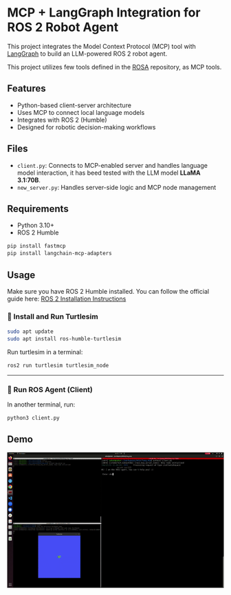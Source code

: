 # MCP + LangGraph Integration for ROS 2 Robot Agent

This project integrates the Model Context Protocol (MCP) tool with [LangGraph](https://github.com/langchain-ai/langgraph) to build an LLM-powered ROS 2 robot agent.

This project utilizes few tools defined in the [ROSA](https://github.com/nasa-jpl/rosa) repository, as MCP tools.

## Features

- Python-based client-server architecture
- Uses MCP to connect local language models
- Integrates with ROS 2 (Humble)
- Designed for robotic decision-making workflows

## Files

- `client.py`: Connects to MCP-enabled server and handles language model interaction, it has beed tested with the LLM model **LLaMA 3.1:70B**.
- `new_server.py`: Handles server-side logic and MCP node management

## Requirements

- Python 3.10+
- ROS 2 Humble

```bash
pip install fastmcp
pip install langchain-mcp-adapters
```
## Usage

Make sure you have ROS 2 Humble installed. You can follow the official guide here: [ROS 2 Installation Instructions](https://docs.ros.org/en/humble/Installation.html)


### 🐢 Install and Run Turtlesim

```bash
sudo apt update
sudo apt install ros-humble-turtlesim
```

Run turtlesim in a terminal:

```bash
ros2 run turtlesim turtlesim_node
```

---


### 🤖 Run ROS Agent (Client)

In another terminal, run:

```bash
python3 client.py
```


## Demo

![Demo GIF](demo.gif)
